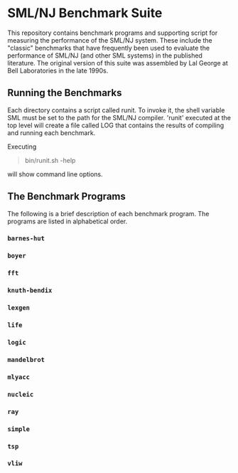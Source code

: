 # SML/NJ Benchmark Suite

This repository contains benchmark programs and supporting script
for measuring the performance of the SML/NJ system.  These include
the "classic" benchmarks that have frequently been used to evaluate
the performance of SML/NJ (and other SML systems) in the published
literature.  The original version of this suite was assembled by
Lal George at Bell Laboratories in the late 1990s.

## Running the Benchmarks

Each directory contains a script called runit. To invoke it, the shell
variable SML must be set to the path for the SML/NJ compiler. 'runit'
executed at the top level will create a file called LOG that contains
the results of compiling and running each benchmark.

Executing

> bin/runit.sh -help

will show command line options.

## The Benchmark Programs

The following is a brief description of each benchmark program.
The programs are listed in alphabetical order.

### `barnes-hut`

### `boyer`

### `fft`

### `knuth-bendix`

### `lexgen`

### `life`

### `logic`

### `mandelbrot`

### `mlyacc`

### `nucleic`

### `ray`

### `simple`

### `tsp`

### `vliw`

